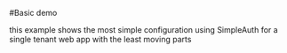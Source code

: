 ﻿#Basic demo

this example shows the most simple configuration using SimpleAuth for a single tenant web app with the least moving parts
